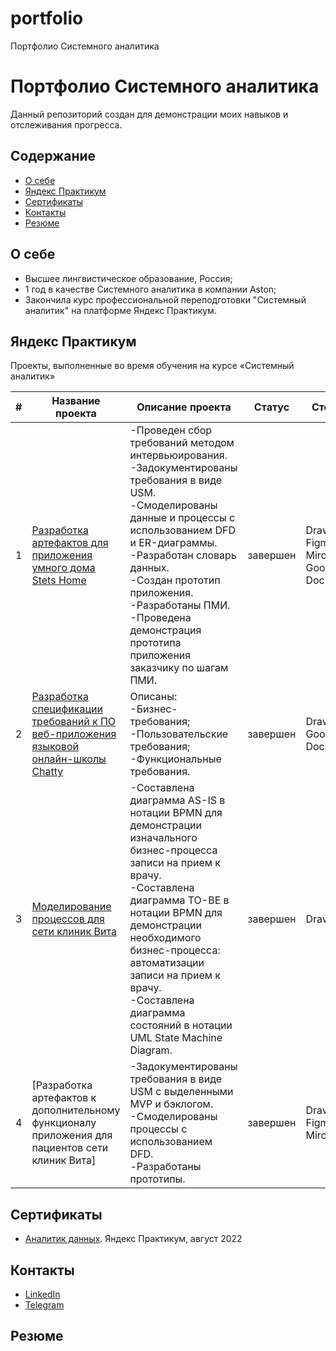 # portfolio
Портфолио Системного аналитика
# Портфолио Системного аналитика
Данный репозиторий создан для демонстрации моих навыков и отслеживания прогресса.

## Содержание
- [О себе](#о-себе)
- [Яндекс Практикум](#яндекс-практикум)
- [Сертификаты](#сертификаты)
- [Контакты](#контакты)
- [Резюме](#резюме) 
  
## О себе

- Высшее лингвистическое образование, Россия;
- 1 год в качестве Системного аналитика в компании Aston;
- Закончила курс профессиональной переподготовки "Системный аналитик" на платформе Яндекс Практикум.

## Яндекс Практикум

Проекты, выполненные во время обучения на курсе «Системный аналитик»

|#|Название проекта|Описание проекта|Статус|Стек|
|-|----------|----------|----------|----------|
|1|[Разработка артефактов для приложения умного дома Stets Home](https://github.com/aksyutenko/data_analyst_portfolio/tree/main/telecom)|-Проведен сбор требований методом интервьюирования.</br>-Задокументированы требования в виде USM.</br>-Смоделированы данные и процессы с использованием DFD и ER-диаграммы.</br>-Разработан словарь данных.</br>-Создан прототип приложения.</br>-Разработаны ПМИ.</br>-Проведена демонстрация прототипа приложения заказчику по шагам ПМИ.|завершен|Draw.io</br>Figma</br>Miro</br>Google Docs|
|2|[Разработка спецификации требований к ПО веб-приложения языковой онлайн-школы Chatty](https://github.com/aksyutenko/data_analyst_portfolio/tree/main/AB_test)|Описаны:</br>-Бизнес-требования;</br>-Пользовательские требования;</br>-Функциональные требования.|завершен|Draw.io</br>Google Docs|
|3|[Моделирование процессов для сети клиник Вита](https://github.com/aksyutenko/data_analyst_portfolio/tree/main/zen)|-Составлена диаграмма AS-IS в нотации BPMN для демонстрации изначального бизнес-процесса записи на прием к врачу.</br>-Составлена диаграмма TO-BE в нотации BPMN для демонстрации необходимого бизнес-процесса: автоматизации записи на прием к врачу.</br>-Составлена диаграмма состояний в нотации UML State Machine Diagram.|завершен|Draw.io| 
|4|[Разработка артефактов к дополнительному функционалу приложения для пациентов сети клиник Вита]|-Задокументированы требования в виде USM с выделенными MVP и бэклогом.</br>-Смоделированы процессы с использованием DFD.</br>-Разработаны прототипы.|завершен|Draw.io</br>Figma</br>Miro

## Сертификаты
- [Аналитик данных](https://disk.yandex.ru/i/k8ZLHXZzivXPKQ). Яндекс Практикум, август 2022

## Контакты
- [LinkedIn](https://www.linkedin.com/in/aksyutenko)
- [Telegram](https://t.me/aksyutenko)

## Резюме
